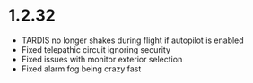 # 1.2.32
- TARDIS no longer shakes during flight if autopilot is enabled
- Fixed telepathic circuit ignoring security
- Fixed issues with monitor exterior selection
- Fixed alarm fog being crazy fast